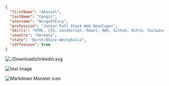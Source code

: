 

```JSON
{
  "firstName": "Akansel",
  "lastName": "Cengiz",
  "username": "WingsOfFury",
  "profession": "Junior Full Stack Web Developer",
  "skills": "HTML, CSS, JavaScript, React, AWS, Github, Astro, TailwindCSS, Cypress",
  "country": "Germany",
  "state": "North-Rhine-Westphalia",
  "coffeeLove": true
}
```


![./Downloads/linkedin.svg](https://linkedin.de)

![test image](./Downloads/arndt.jpeg)

<img src="arndt.jpeg"
     alt="Markdown Monster icon"
     style="float: left; margin-right: 10px;" />
